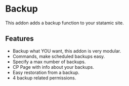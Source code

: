 # Backup

This addon adds a backup function to your statamic site.

## Features

- Backup what YOU want, this addon is very modular.
- Commands, make scheduled backups easy.
- Specify a max number of backups.
- CP Page with info about your backups.
- Easy restoration from a backup.
- 4 backup related permissions.
